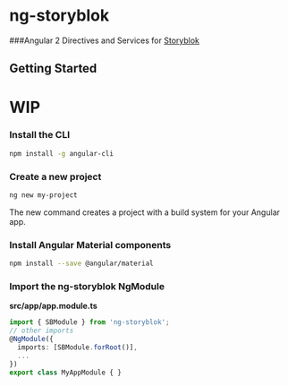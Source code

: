 # ng-storyblok

###Angular 2 Directives and Services for [Storyblok](https://storyblok.com)

## Getting Started
# WIP
### Install the CLI
 
 ```bash
 npm install -g angular-cli
 ```
 
### Create a new project
 
 ```bash
 ng new my-project
 ```

The new command creates a project with a build system for your Angular app.

### Install Angular Material components 

```bash
npm install --save @angular/material
```

### Import the ng-storyblok NgModule
  
**src/app/app.module.ts**
```ts
import { SBModule } from 'ng-storyblok';
// other imports 
@NgModule({
  imports: [SBModule.forRoot()],
  ...
})
export class MyAppModule { }
```
